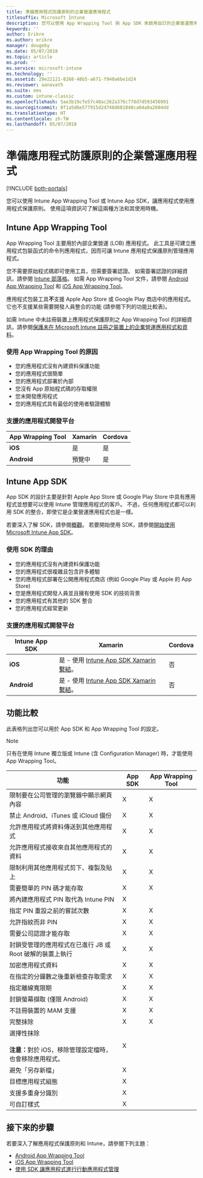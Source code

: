 ```yaml
---
title: 準備應用程式防護原則的企業營運應用程式
titlesuffix: Microsoft Intune
description: 您可以使用 App Wrapping Tool 與 App SDK 來啟用自訂的企業營運應用程式，以在 Microsoft Intune 中使用應用程式防護原則。
keywords: ''
author: Erikre
ms.author: erikre
manager: dougeby
ms.date: 05/07/2018
ms.topic: article
ms.prod: ''
ms.service: microsoft-intune
ms.technology: ''
ms.assetid: 29e22121-8268-48b5-a671-f940a6be1d24
ms.reviewer: aanavath
ms.suite: ems
ms.custom: intune-classic
ms.openlocfilehash: 5ae3b19cfe57c48ac262a376c778d7d593456991
ms.sourcegitcommit: 0f1a5d6e577915d2d748d681840ca04a0a2604dd
ms.translationtype: HT
ms.contentlocale: zh-TW
ms.lasthandoff: 05/07/2018
---
```

# <a name="prepare-line-of-business-apps-for-app-protection-policies"></a>準備應用程式防護原則的企業營運應用程式

[!INCLUDE [both-portals](./includes/note-for-both-portals.md)]

您可以使用 Intune App Wrapping Tool 或 Intune App SDK，讓應用程式使用應用程式保護原則。 使用這項資訊可了解這兩種方法和其使用時機。

## <a name="intune-app-wrapping-tool"></a>Intune App Wrapping Tool
App Wrapping Tool 主要用於內部企業營運 (LOB) 應用程式。 此工具是可建立應用程式包裝函式的命令列應用程式，因而可讓 Intune 應用程式保護原則管理應用程式。

您不需要原始程式碼即可使用工具，但需要簽署認證。 如需簽署認證的詳細資訊，請參閱 [Intune 部落格](https://blogs.technet.microsoft.com/enterprisemobility/2015/02/25/how-to-obtain-the-prerequisites-for-the-intune-app-wrapping-tool-for-ios/)。 如需 App Wrapping Tool 文件，請參閱 [Android App Wrapping Tool](app-wrapper-prepare-android.md) 和 [iOS App Wrapping Tool](app-wrapper-prepare-ios.md)。

應用程式包裝工具**不**支援 Apple App Store 或 Google Play 商店中的應用程式。 它也不支援某些需要開發人員整合的功能 (請參閱下列的功能比較表)。


如需 Intune 中未註冊裝置上應用程式保護原則之 App Wrapping Tool 的詳細資訊，請參閱[保護未在 Microsoft Intune 註冊之裝置上的企業營運應用程式和資料](/intune-classic/deploy-use/protect-line-of-business-apps-and-data-on-devices-not-enrolled-in-microsoft-intune)。

### <a name="reasons-to-use-the-app-wrapping-tool"></a>使用 App Wrapping Tool 的原因
* 您的應用程式沒有內建資料保護功能
* 您的應用程式很簡單
* 您的應用程式部署於內部
* 您沒有 App 原始程式碼的存取權限
* 您未開發應用程式
* 您的應用程式具有最低的使用者驗證體驗


### <a name="supported-app-development-platforms"></a>支援的應用程式開發平台

|**App Wrapping Tool** | **Xamarin** |**Cordova** |
|------|----|----|
|**iOS** |是|是|
|**Android**| 預覽中 |是|

## <a name="intune-app-sdk"></a>Intune App SDK
App SDK 的設計主要是針對 Apple App Store 或 Google Play Store 中具有應用程式並想要可以使用 Intune 管理應用程式的客戶。 不過，任何應用程式都可以利用 SDK 的整合，即使它是企業營運應用程式也是一樣。

若要深入了解 SDK，請參閱[概觀](app-sdk.md)。 若要開始使用 SDK，請參閱[開始使用 Microsoft Intune App SDK](app-sdk-get-started.md)。

### <a name="reasons-to-use-the-sdk"></a>使用 SDK 的理由
* 您的應用程式沒有內建資料保護功能
* 您的應用程式很複雜且包含許多體驗
* 您的應用程式部署在公開應用程式商店 (例如 Google Play 或 Apple 的 App Store)
* 您是應用程式開發人員並且擁有使用 SDK 的技術背景
* 您的應用程式有其他的 SDK 整合
* 您的應用程式經常更新

### <a name="supported-app-development-platforms"></a>支援的應用程式開發平台

|**Intune App SDK** |**Xamarin** |**Cordova**
|------|----|----|
|**iOS**|是 - 使用 [Intune App SDK Xamarin 繫結](app-sdk-xamarin.md)。|否|
|**Android**| 是 - 使用 [Intune App SDK Xamarin 繫結](app-sdk-xamarin.md)。|否|

## <a name="feature-comparison"></a>功能比較
此表格列出您可以用於 App SDK 和 App Wrapping Tool 的設定。

> [!NOTE]
> 只有在使用 Intune 獨立版或 Intune (含 Configuration Manager) 時，才能使用 App Wrapping Tool。

|                                                         功能                                                          | App SDK | App Wrapping Tool |
|--------------------------------------------------------------------------------------------------------------------------|---------|-------------------|
|                              限制要在公司管理的瀏覽器中顯示網頁內容                              |    X    |         X         |
|                                        禁止 Android、iTunes 或 iCloud 備份                                        |    X    |         X         |
|                                         允許應用程式將資料傳送到其他應用程式                                         |    X    |         X         |
|                                        允許應用程式接收來自其他應用程式的資料                                         |    X    |         X         |
|                                      限制利用其他應用程式剪下、複製及貼上                                       |    X    |         X         |
|                                              需要簡單的 PIN 碼才能存取                                               |    X    |         X         |
|                                         將內建應用程式 PIN 取代為 Intune PIN                                         |    X    |                   |
|                                     指定 PIN 重設之前的嘗試次數                                      |    X    |         X         |
|                                             允許指紋而非 PIN                                             |    X    |         X         |
|                                         需要公司認證才能存取                                         |    X    |         X         |
|                             封鎖受管理的應用程式在已進行 JB 或 Root 破解的裝置上執行                              |    X    |         X         |
|                                                     加密應用程式資料                                                     |    X    |         X         |
|                           在指定的分鐘數之後重新檢查存取需求                            |    X    |         X         |
|                                             指定離線寬限期                                             |    X    |         X         |
|                                           封鎖螢幕擷取 (僅限 Android)                                            |    X    |         X         |
|                                        不註冊裝置的 MAM 支援                                         |    X    |         X         |
|                                                        完整抹除                                                         |    X    |         X         |
| 選擇性抹除 <br></br><strong>注意：</strong>對於 iOS，移除管理設定檔時，也會移除應用程式。 |    X    |                   |
|                                                    避免「另存新檔」                                                     |    X    |                   |
|                                            目標應用程式組態                                            |    X    |                   |
|                                                支援多重身分識別                                                |    X    |                   |
|                                                    可自訂樣式                                                    |    X    |                   |

## <a name="next-steps"></a>接下來的步驟

若要深入了解應用程式保護原則和 Intune，請參閱下列主題：

  -  [Android App Wrapping Tool](app-wrapper-prepare-android.md)</br>
  - [iOS App Wrapping Tool](app-wrapper-prepare-ios.md)</br>
  - [使用 SDK 讓應用程式進行行動應用程式管理](/intune-classic/deploy-use/use-the-sdk-to-enable-apps-for-mobile-application-management)
